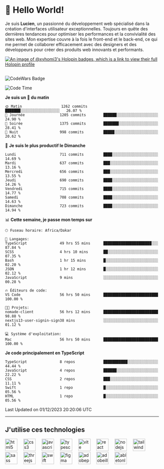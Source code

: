 # 👋 Hello World!

Je suis **Lucien**, un passionné du développement web spécialisé dans la création d'interfaces utilisateur exceptionnelles. Toujours en quête des dernières tendances pour optimiser les performances et la convivialité des sites web. Mon expertise couvre à la fois le front-end et le back-end, ce qui me permet de collaborer efficacement avec des designers et des développeurs pour créer des produits web innovants et performants.

[![An image of @xyhomi3's Holopin badges, which is a link to view their full Holopin profile](https://holopin.me/xyhomi3)](https://holopin.io/@xyhomi3)

##

![CodeWars Badge](https://www.codewars.com/users/xyhomi3/badges/small)

<!--START_SECTION:waka-->
![Code Time](http://img.shields.io/badge/Code%20Time-379%20hrs%2017%20mins-blue)

**Je suis un 🐤 du matin** 

```text
🌞 Matin                  1262 commits        ███████░░░░░░░░░░░░░░░░░░   26.07 % 
🌆 Journée                1205 commits        ██████░░░░░░░░░░░░░░░░░░░   24.90 % 
🌃 Soirée                 1375 commits        ███████░░░░░░░░░░░░░░░░░░   28.41 % 
🌙 Nuit                   998 commits         █████░░░░░░░░░░░░░░░░░░░░   20.62 % 
```
📅 **Je suis le plus productif le Dimanche** 

```text
Lundi                    711 commits         ████░░░░░░░░░░░░░░░░░░░░░   14.69 % 
Mardi                    637 commits         ███░░░░░░░░░░░░░░░░░░░░░░   13.16 % 
Mercredi                 656 commits         ███░░░░░░░░░░░░░░░░░░░░░░   13.55 % 
Jeudi                    690 commits         ████░░░░░░░░░░░░░░░░░░░░░   14.26 % 
Vendredi                 715 commits         ████░░░░░░░░░░░░░░░░░░░░░   14.77 % 
Samedi                   708 commits         ████░░░░░░░░░░░░░░░░░░░░░   14.63 % 
Dimanche                 723 commits         ████░░░░░░░░░░░░░░░░░░░░░   14.94 % 
```


📊 **Cette semaine, je passe mon temps sur** 

```text
🕑︎ Fuseau horaire: Africa/Dakar

💬 Langages: 
TypeScript               49 hrs 55 mins      ██████████████████████░░░   87.84 % 
SCSS                     4 hrs 10 mins       ██░░░░░░░░░░░░░░░░░░░░░░░   07.35 % 
Bash                     1 hr 15 mins        █░░░░░░░░░░░░░░░░░░░░░░░░   02.20 % 
JSON                     1 hr 12 mins        █░░░░░░░░░░░░░░░░░░░░░░░░   02.12 % 
JavaScript               9 mins              ░░░░░░░░░░░░░░░░░░░░░░░░░   00.28 % 

🔥 Éditeurs de code: 
VS Code                  56 hrs 50 mins      █████████████████████████   100.00 % 

🐱‍💻 Projets: 
nomade-client            56 hrs 12 mins      █████████████████████████   98.88 % 
nextjs13-user-signin-sign38 mins             ░░░░░░░░░░░░░░░░░░░░░░░░░   01.12 % 

💻 Système d'exploitation: 
Mac                      56 hrs 50 mins      █████████████████████████   100.00 % 
```

**Je code principalement en TypeScript** 

```text
TypeScript               8 repos             ███████████░░░░░░░░░░░░░░   44.44 % 
JavaScript               4 repos             ██████░░░░░░░░░░░░░░░░░░░   22.22 % 
CSS                      2 repos             ███░░░░░░░░░░░░░░░░░░░░░░   11.11 % 
Swift                    1 repo              █░░░░░░░░░░░░░░░░░░░░░░░░   05.56 % 
HTML                     1 repo              █░░░░░░░░░░░░░░░░░░░░░░░░   05.56 % 
```




 Last Updated on 01/12/2023 20:20:06 UTC
<!--END_SECTION:waka-->
---

## J'utilise ces technologies

<div align="left">
  <img src="https://skillicons.dev/icons?i=html" height="40" alt="html5 logo"  />
  <img width="12" />
  <img src="https://skillicons.dev/icons?i=css" height="40" alt="css3 logo"  />
  <img width="12" />
  <img src="https://skillicons.dev/icons?i=js" height="40" alt="javascript logo"  />
  <img width="12" />
  <img src="https://skillicons.dev/icons?i=ts" height="40" alt="typescript logo"  />
  <img width="12" />
  <img src="https://skillicons.dev/icons?i=vite" height="40" alt="vite logo"  />
  <img width="12" />
  <img src="https://skillicons.dev/icons?i=react" height="40" alt="react logo"  />
  <img width="12" />
  <img src="https://cdn.jsdelivr.net/gh/devicons/devicon/icons/nodejs/nodejs-original.svg" height="40" alt="nodejs logo"  />
  <img width="12" />
  <img src="https://skillicons.dev/icons?i=tailwind" height="40" alt="tailwindcss logo"  />
  <img width="12" />
  <img src="https://skillicons.dev/icons?i=sass" height="40" alt="sass logo"  />
  <img width="12" />
  <img src="https://skillicons.dev/icons?i=threejs" height="40" alt="threejs logo"  />
  <img width="12" />
  <img src="https://skillicons.dev/icons?i=swift" height="40" alt="swift logo"  />
  <img width="12" />
  <img src="https://skillicons.dev/icons?i=figma" height="40" alt="figma logo"  />
  <img width="12" />
  <img src="https://skillicons.dev/icons?i=ps" height="40" alt="adobephotoshop logo"  />
  <img width="12" />
  <img src="https://skillicons.dev/icons?i=ai" height="40" alt="adobeillustrator logo"  />
  <img width="12" />
  <img src="https://skillicons.dev/icons?i=ableton" height="40" alt="abletonlive logo"  />
</div>



